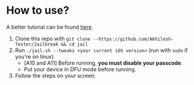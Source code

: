 
# How to use?
A better tutorial can be found [here](https://ios.cfw.guide/installing-jail).

1. Clone this repo with `git clone --https://github.com/Akhilesh-Tester/Jailbreak && cd jail`
2. Run `./jail.sh --tweaks <your current iOS version>` (run with `sudo` if you're on linux)
   - [A10 and A11] Before running, **you must disable your passcode**.
   - Put your device in DFU mode before running.
3. Follow the steps on your screen.
